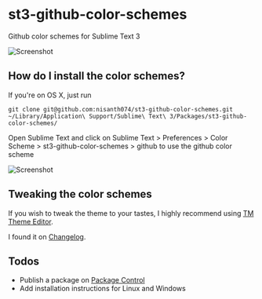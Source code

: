 # st3-github-color-schemes
Github color schemes for Sublime Text 3

![Screenshot](http://i.imgur.com/ptTGIDY.png)

## How do I install the color schemes?

If you're on OS X, just run

```
git clone git@github.com:nisanth074/st3-github-color-schemes.git ~/Library/Application\ Support/Sublime\ Text\ 3/Packages/st3-github-color-schemes/
```

Open Sublime Text and click on Sublime Text > Preferences > Color Scheme > st3-github-color-schemes > github to use the github color scheme

![Screenshot](http://i.imgur.com/E55Mk6t.png)

## Tweaking the color schemes

If you wish to tweak the theme to your tastes, I highly recommend using [TM Theme Editor](http://tmtheme-editor.herokuapp.com/).

I found it on [Changelog](https://changelog.com/posts/tmtheme-editor-color-scheme-editor).

## Todos

- Publish a package on [Package Control](packagecontrol.io)
- Add installation instructions for Linux and Windows
